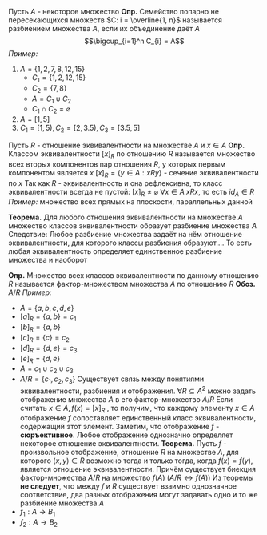 Пусть $A$ - некоторое множество
**Опр.** Семейство попарно не пересекающихся множеств $C: i = \overline{1, n}$ называется разбиением множества $A$, если их объединение даёт $A$
$$\bigcup_{i=1}^n C_{i} = A$$
*Пример:*
1. $A = \{ 1, 2, 7, 8, 12, 15 \}$
	- $C_1 = \{ 1, 2, 12, 15 \}$
	- $C_{2} = \{ 7, 8 \}$
	- $A = C_{1} \cup C_{2}$
	- $C_{1} \cap C_{2} = \varnothing$
2. $A = [1, 5]$
3. $C_{1} = [1, 5), C_{2}=[2, 3.5), C_{3} = [3.5, 5]$

Пусть $R$ - отношение эквивалентности на множестве $A$ и $x \in A$
**Опр.** Классом эквивалентности $[x]_{R}$ по отношению $R$  называется множество всех вторых компонентов пар отношения $R$, у которых первым компонентом является $x$
$[x]_{R} = \{ y \in A: xRy \}$ - сечение эквивалентности по $x$
Так как $R$ - эквивалентность и она рефлексивна, то класс эквивалентности всегда не пустой: $[x]_{R} \not = \varnothing$
$\forall x \in A \; xRx$, то есть $id_{A} \in R$
*Пример:* множество всех прямых на плоскости, параллельных данной

**Теорема.** Для любого отношения эквивалентности на множестве $A$ множество классов эквивалентности образует разбиение множества $A$
Следствие: Любое разбиение множества задаёт на нём отношение эквивалентности, для которого классы разбиения образуют....
То есть любая эквивалентность определяет единственное разбиение множества и наоборот

**Опр.** Множество всех классов эквивалентности по данному отношению $R$ называется фактор-множеством множества $A$ по отношению $R$
**Обоз.** $A / R$
*Пример:*
- $A = \{ a, b, c, d, e\}$
- $[a]_{R} = \{ a, b \} = c_{1}$
- $[b]_{R} = \{ a, b \}$
- $[c]_{R} = \{ c \} = c_{2}$
- $[d]_{R} = \{ d, e \} = c_{3}$
- $[e]_{R} = \{ d, e \}$
- $A = c_{1} \cup c_{2} \cup c_{3}$
- $A / R = \{ c_{1}, c_{2}, c_{3} \}$
Существует связь между понятиями эквивалентности, разбиения и отображения. $\forall R \subseteq A^2$ можно задать отображение множества $A$ в его фактор-множество $A / R$
Если считать $x \in A, f(x) = [x]_{R}$ , то получим, что каждому элементу $x \in A$ отображение $f$ сопоставляет единственный класс эквивалентности, содержащий этот элемент. Заметим, что отображение $f$ - **сюръективное**.
Любое отображение однозначно определяет некоторое отношение эквивалентности.
**Теорема.** Пусть $f$ - произвольное отображение, отношение $R$ на множестве $A$, для которого $(x, y) \in R$ возможно тогда и только тогда, когда $f(x) = f(y)$, является отношение эквивалентности. Причём существует биекция фактор-множества $A / R$ на множество $f(A)$ ($A / R \leftrightarrow f(A)$)
Из теоремы **не следует**, что между $f$ и $R$ существует взаимно однозначное соответствие, два разных отображения могут задавать одно и то же разбиение множества $A$
- $f_{1}: A \to B_{1}$
- $f_{2}: A \to B_{2}$